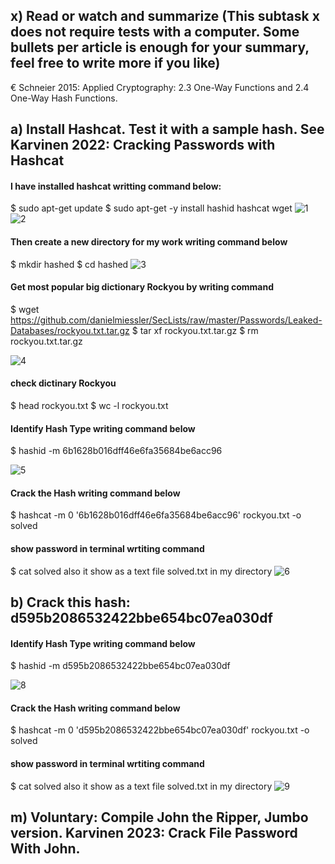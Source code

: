 
## x) Read or watch and summarize (This subtask x does not require tests with a computer. Some bullets per article is enough for your summary, feel free to write more if you like)
 € Schneier 2015: Applied Cryptography: 2.3 One-Way Functions and 2.4 One-Way Hash Functions.
## a) Install Hashcat. Test it with a sample hash. See Karvinen 2022: Cracking Passwords with Hashcat
#### I have installed hashcat writting command below:
$ sudo apt-get update
$ sudo apt-get -y install hashid hashcat wget
![1](https://github.com/user-attachments/assets/d18fac10-1c58-4142-92c9-5edb9ee2e638)
![2](https://github.com/user-attachments/assets/88198e6c-00ff-4279-aaa4-923d0b46b55c)



#### Then create a new directory for my work writing command below 
$ mkdir hashed
$ cd hashed
![3](https://github.com/user-attachments/assets/e68150cf-b277-45a4-999c-33d70fe43ec5)

#### Get most popular  big dictionary Rockyou by writing command 
$ wget https://github.com/danielmiessler/SecLists/raw/master/Passwords/Leaked-Databases/rockyou.txt.tar.gz
$ tar xf rockyou.txt.tar.gz
$ rm rockyou.txt.tar.gz

![4](https://github.com/user-attachments/assets/1b94e59f-5b15-427d-acd6-bc0ba8d21bc0)


#### check dictinary Rockyou 
$ head rockyou.txt
$ wc -l rockyou.txt

#### Identify Hash Type writing command below 
$ hashid -m 6b1628b016dff46e6fa35684be6acc96

![5](https://github.com/user-attachments/assets/9c764dd0-28de-4d11-9f37-72ff9a89164a)

#### Crack the Hash writing command below 
$ hashcat -m 0 '6b1628b016dff46e6fa35684be6acc96' rockyou.txt -o solved

#### show password in terminal wrtiting command 
$ cat solved
also it show as a text file solved.txt in my directory 
![6](https://github.com/user-attachments/assets/9bcab7b1-856c-40a4-93e4-64f697d1b260)


## b) Crack this hash: d595b2086532422bbe654bc07ea030df

 #### Identify Hash Type writing command below 
$ hashid -m d595b2086532422bbe654bc07ea030df

![8](https://github.com/user-attachments/assets/c5e883ab-0882-4319-b377-f9185ccbf3a1)

#### Crack the Hash writing command below 
$ hashcat -m 0 'd595b2086532422bbe654bc07ea030df' rockyou.txt -o solved

#### show password in terminal wrtiting command 
$ cat solved
also it show as a text file solved.txt in my directory 
![9](https://github.com/user-attachments/assets/ce5357d5-2002-4c60-b366-012700f9ecd5)

## m) Voluntary: Compile John the Ripper, Jumbo version. Karvinen 2023: Crack File Password With John.
